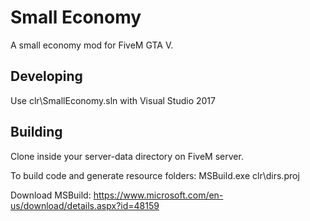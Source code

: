 # Small Economy #
A small economy mod for FiveM GTA V.

## Developing ##
Use clr\SmallEconomy.sln with Visual Studio 2017

## Building ##
Clone inside your server-data directory on FiveM server.

To build code and generate resource folders: MSBuild.exe clr\dirs.proj

Download MSBuild: https://www.microsoft.com/en-us/download/details.aspx?id=48159